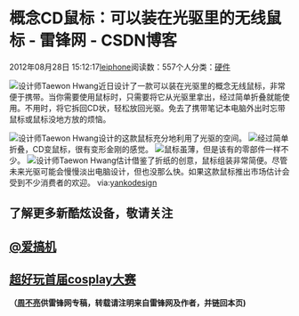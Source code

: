 
# 概念CD鼠标：可以装在光驱里的无线鼠标 - 雷锋网 - CSDN博客


2012年08月28日 15:12:17[leiphone](https://me.csdn.net/leiphone)阅读数：557个人分类：[硬件																](https://blog.csdn.net/leiphone/article/category/877730)


![](http://www.leiphone.com/wp-content/uploads/2012/08/t2.png)设计师Taewon
 Hwang近日设计了一款可以装在光驱里的概念无线鼠标，非常便于携带。当你需要使用鼠标时，只需要将它从光驱里拿出，经过简单折叠就能使用。不用时，将它拆回CD状，轻松放回光驱。免去了携带笔记本电脑外出时忘带鼠标或鼠标没地方放的烦恼。

![](http://www.leiphone.com/wp-content/uploads/2012/08/150.jpg)设计师Taewon
 Hwang设计的这款鼠标充分地利用了光驱的空间。
![](http://www.leiphone.com/wp-content/uploads/2012/08/236.jpg)经过简单折叠，CD变鼠标，很有变形金刚的感觉。
![](http://www.leiphone.com/wp-content/uploads/2012/08/316.png)鼠标虽薄，但是该有的零部件一样不少。
![](http://www.leiphone.com/wp-content/uploads/2012/08/410.png)设计师Taewon
 Hwang估计借鉴了折纸的创意，鼠标组装非常简便。尽管未来光驱可能会慢慢淡出电脑设计，但也没那么快。如果这款鼠标推出市场估计会受到不少消费者的欢迎。
via:[yankodesign](http://www.yankodesign.com/2012/08/27/flat-pack-mouse/)
## 了解更多新酷炫设备，敬请关注
## [@爱搞机](http://weibo.com/u/2708473010)
## [超好玩首届cosplay大赛](http://coser.leiphone.com/cosplaymatch/)

**（****[周不亮](http://www.leiphone.com/author/%E5%91%A8%E4%B8%8D%E4%BA%AE)****供****雷锋网****专稿，转载请注明来自雷锋网及作者，并链回本页)**

